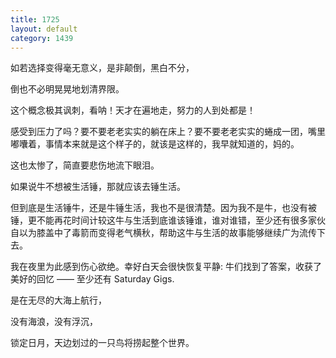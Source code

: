 ```yaml
---
title: 1725
layout: default
category: 1439
---
```


如若选择变得毫无意义，是非颠倒，黑白不分，

倒也不必明晃晃地划清界限。

这个概念极其讽刺，看呐！天才在遍地走，努力的人到处都是！

感受到压力了吗？要不要老老实实的躺在床上？要不要老老实实的蜷成一团，嘴里嘟囔着，事情本来就是这个样子的，就该是这样的，我早就知道的，妈的。

这也太惨了，简直要悲伤地流下眼泪。

如果说牛不想被生活锤，那就应该去锤生活。

但到底是生活锤牛，还是牛锤生活，我也不是很清楚。因为我不是牛，也没有被锤，更不能再花时间计较这牛与生活到底谁该锤谁，谁对谁错，至少还有很多家伙自以为膝盖中了毒箭而变得老气横秋，帮助这牛与生活的故事能够继续广为流传下去。

我在夜里为此感到伤心欲绝。幸好白天会很快恢复平静: 牛们找到了答案，收获了美好的回忆 —— 至少还有 Saturday Gigs.

是在无尽的大海上航行，

没有海浪，没有浮沉，

锁定日月，天边划过的一只鸟将捞起整个世界。
